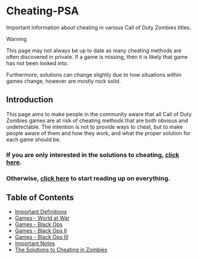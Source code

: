 # Cheating-PSA
Important information about cheating in various Call of Duty Zombies titles.

> [!WARNING]
> This page may not always be up to date as many cheating methods are often discovered in private. If a game is missing, then it is likely that game has not been looked into.
> 
> Furthermore, solutions can change slightly due to how situations within games change, however are mostly rock solid.

## Introduction
This page aims to make people in the community aware that all Call of Duty Zombies games are at risk of cheating methods that are both obvious and undetectable. The intention is not to provide ways to cheat, but to make people aware of them and how they work, and what the proper solution for each game should be.
### If you are only interested in the solutions to cheating, [click here](/pages/Solutions-to-Cheating.md).
### Otherwise, [click here](/pages/definitions/Definitions.md) to start reading up on everything.

## Table of Contents
- [Important Definitions](/pages/definitions/Definitions.md)
- [Games - World at War](/pages/waw/World-at-War.md)
- [Games - Black Ops](/pages/bo1/Black-Ops.md)
- [Games - Black Ops II](/pages/bo2/Black-Ops-II.md)
- [Games - Black Ops III](/pages/bo3/Black-Ops-III.md)
- [Important Notes](/pages/Important-Notes.md)
- [The Solutions to Cheating in Zombies](/pages/Solutions-to-Cheating.md)
